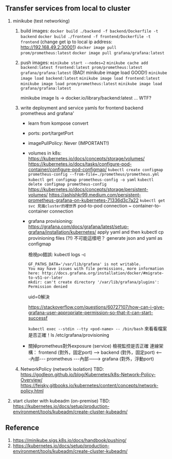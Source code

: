 ## Transfer services from local to cluster

1. minikube (test networking)
    1. build images:
        ```docker build ./backend -f backend/Dockerfile -t backend```
        ```docker build ./frontend -f frontend/Dockerfile -t frontend```
        (change get ip to local ip address:  http://192.168.49.2:30001)
        ```docker image pull prom/prometheus:latest```
        ```docker image pull grafana/grafana:latest```
        
    2. push images:
        ```minikube start --nodes=2```
        ```minikube cache add backend:latest frontend:latest prom/prometheus:latest grafana/grafana:latest``` (BAD! minikube image load GOOD!)
        ```minikube image load backend:latest```
        ```minikube image load frontend:latest```
        ```minikube image load prom/prometheus:latest```
        ```minikube image load grafana/grafana:latest```

        minikube image ls -> docker.io/library/backend:latest ... WTF?
    3. write deployment and service yamls for frontend backend prometheus and grafana'
        - learn from kompose convert
        - ports: port/targetPort
        - imagePullPolicy: Never (IMPORTANT!)
        - volumes in k8s: 
            https://kubernetes.io/docs/concepts/storage/volumes/
            https://kubernetes.io/docs/tasks/configure-pod-container/configure-pod-configmap/
            ```kubectl create configmap prometheus-config --from-file=./prometheus/prometheus.yml```
            ```kubectl get configmap prometheus-config -o yaml```
            ```kubectl delete configmap prometheus-config```
            https://kubernetes.io/docs/concepts/storage/persistent-volumes/
            https://ashishkr99.medium.com/persistent-prometheus-grafana-on-kubernetes-71336d3c7a22
            ```kubectl get svc 見識cluster的裡世界```
            pod-to-pod connection ~ container-to-container connection

        - grafana provisioning:
            https://grafana.com/docs/grafana/latest/setup-grafana/installation/kubernetes/
            apply yaml and then kubectl cp provinioning files (?!)
            不可能這樣吧？
            generate json and yaml as configmap
            
            檢視po錯誤: kubectl logs <pod-name> -c <container-name>

            ```
            GF_PATHS_DATA='/var/lib/grafana' is not writable.
            You may have issues with file permissions, more information here: http://docs.grafana.org/installation/docker/#migrate-to-v51-or-later
            mkdir: can't create directory '/var/lib/grafana/plugins': Permission denied
            ```
            uid=0解決

            https://stackoverflow.com/questions/60727107/how-can-i-give-grafana-user-appropriate-permission-so-that-it-can-start-successf

            ```kubectl exec --stdin --tty <pod-name> -- /bin/bash```
            來看看檔案是否正確！ls /etc/grafana/provisioning
        
        - 關掉prometheus對外exposure (service) 檢視監控是否正確
          連線架構： frontend (對外，固定port) --> backend (對外，固定port) <---內部--- prometheus ---內部---> grafana (對外，浮動port)

    4. NetworkPolicy (network isolation)
        TBD: 
        https://godleon.github.io/blog/Kubernetes/k8s-Network-Policy-Overview/
        https://feisky.gitbooks.io/kubernetes/content/concepts/network-policy.html

2. start cluster with kubeadm (on-premise)
    TBD:
    https://kubernetes.io/docs/setup/production-environment/tools/kubeadm/create-cluster-kubeadm/

## Reference
1. https://minikube.sigs.k8s.io/docs/handbook/pushing/
2. https://kubernetes.io/docs/setup/production-environment/tools/kubeadm/create-cluster-kubeadm/